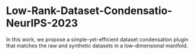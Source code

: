 # Low-Rank-Dataset-Condensatio-NeurIPS-2023
In this work, we propose a simple-yet-efficient dataset condensation plugin that matches the raw and synthetic datasets in a low-dimensional manifold.
